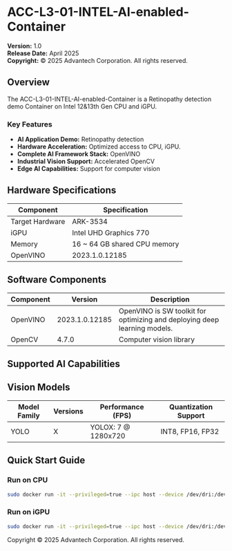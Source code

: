 # ACC-L3-01-INTEL-AI-enabled-Container


**Version:** 1.0  
**Release Date:** April 2025  
**Copyright:** © 2025 Advantech Corporation. All rights reserved.

## Overview

The  ACC-L3-01-INTEL-AI-enabled-Container is a Retinopathy detection demo Container on Intel 12&13th Gen CPU and iGPU. 

### Key Features

- **AI Application Demo:** Retinopathy detection
- **Hardware Acceleration:** Optimized access to CPU, iGPU.
- **Complete AI Framework Stack:** OpenVINO
- **Industrial Vision Support:** Accelerated OpenCV 
- **Edge AI Capabilities:** Support for computer vision


## Hardware Specifications

| Component | Specification |
|-----------|---------------|
| Target Hardware | ARK-3534 |
| iGPU | Intel UHD Graphics 770 |
| Memory | 16 ~ 64 GB shared CPU memory |
| OpenVINO | 2023.1.0.12185 |

## Software Components

| Component | Version | Description |
|-----------|---------|-------------|
| OpenVINO | 2023.1.0.12185 | OpenVINO is SW toolkit for optimizing and deploying deep learning models. |
| OpenCV | 4.7.0 | Computer vision library |


## Supported AI Capabilities

## Vision Models

| Model Family | Versions | Performance (FPS) | Quantization Support |
|--------------|----------|-------------------|---------------------|
| YOLO | X | YOLOX: 7 @ 1280x720 | INT8, FP16, FP32 |



## Quick Start Guide

### Run on CPU

```bash
sudo docker run -it --privileged=true --ipc host --device /dev/dri:/dev/dri --device-cgroup-rule='c 189:* rmw' -v /tmp/.X11-unix:/tmp/.X11-unix -v /dev/bus/usb:/dev/bus/usb -u root --env DISPLAY=:0  --rm openvino2023.0.1_adf_eye:20231019 /bin/bash -c  "~/omz_demos_build/intel64/Release/object_detection_demo -i /opt/intel/openvino/Eye/object_detection/video/output_4288_2848_FPS=1.mp4 -m /opt/intel/openvino/Eye/object_detection/model-test/last_epoch_ckpt-opset-10.xml -at yolox -output_resolution 1280x720 -t 0.9 -labels "/opt/intel/openvino_2023.0.1.11005/Eye/Eye.labels"" -loop -d CPU

```

### Run on iGPU

```bash
sudo docker run -it --privileged=true --ipc host --device /dev/dri:/dev/dri --device-cgroup-rule='c 189:* rmw' -v /tmp/.X11-unix:/tmp/.X11-unix -v /dev/bus/usb:/dev/bus/usb -u root --env DISPLAY=:0  --rm openvino2023.0.1_adf_eye:20231019 /bin/bash -c  "~/omz_demos_build/intel64/Release/object_detection_demo -i /opt/intel/openvino/Eye/object_detection/video/output_4288_2848_FPS=1.mp4 -m /opt/intel/openvino/Eye/object_detection/model-test/last_epoch_ckpt-opset-10.xml -at yolox -output_resolution 1280x720 -t 0.9 -labels "/opt/intel/openvino_2023.0.1.11005/Eye/Eye.labels"" -loop -d GPU

```



Copyright © 2025 Advantech Corporation. All rights reserved.
